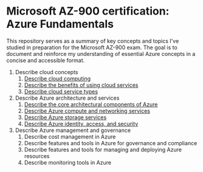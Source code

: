 # Microsoft AZ-900 certification: Azure Fundamentals

This repository serves as a summary of key concepts and topics I've studied in preparation for the Microsoft AZ-900 exam. The goal is to document and reinforce my understanding of essential Azure concepts in a concise and accessible format.

1. Describe cloud concepts
    1. [Describe cloud computing](./describe-cloud-concepts/1-describe-cloud-computing.md)
    1. [Describe the benefits of using cloud services](./describe-cloud-concepts/2-describe-the-benefits-of-using-cloud-services.md)
    1. [Describe cloud service types](./describe-cloud-concepts/3-describe-cloud-services-types.md)
1. Describe Azure architecture and services
    1. [Describe the core architectural components of Azure](./2-describe-azure-architecture-and-services/1-describe-the-core-architectural-components-of-azure.md)
    1. [Describe Azure compute and networking services](./2-describe-azure-architecture-and-services/2-describe-azure-compute-and-networking-services.md)
    1. [Describe Azure storage services](./2-describe-azure-architecture-and-services/3-describe-azure-storage-services.md)
    1. [Describe Azure identity, access, and security](./2-describe-azure-architecture-and-services/4-describe-azure-identity-access-and-security.md)
1. Describe Azure management and governance
    1. Describe cost management in Azure
    1. Describe features and tools in Azure for governance and compliance
    1. Describe features and tools for managing and deploying Azure resources
    1. Describe monitoring tools in Azure

